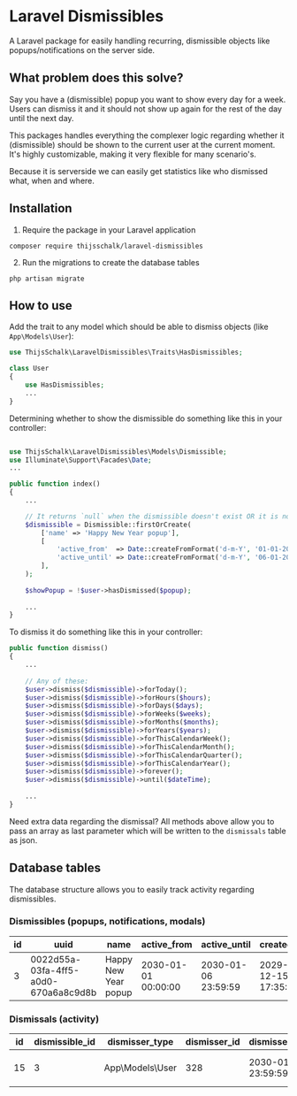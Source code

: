 # Laravel Dismissibles

A Laravel package for easily handling recurring, dismissible objects like popups/notifications on the server side.

## What problem does this solve?
Say you have a (dismissible) popup you want to show every day for a week. Users can dismiss it and it should not show up again for the rest of the day until the next day.

This packages handles everything the complexer logic regarding whether it (dismissible) should be shown to the current user at the current moment. It's highly customizable, making it very flexible for many scenario's.

Because it is serverside we can easily get statistics like who dismissed what, when and where.

## Installation
1. Require the package in your Laravel application
```shell
composer require thijsschalk/laravel-dismissibles
```

2. Run the migrations to create the database tables
```shell
php artisan migrate
```

## How to use
Add the trait to any model which should be able to dismiss objects (like `App\Models\User`):
```php
use ThijsSchalk\LaravelDismissibles\Traits\HasDismissibles;

class User
{
    use HasDismissibles;
    ...
}

```

Determining whether to show the dismissible do something like this in your controller:
```php

use ThijsSchalk\LaravelDismissibles\Models\Dismissible;
use Illuminate\Support\Facades\Date;
...

public function index()
{
    ...

    // It returns `null` when the dismissible doesn't exist OR it is not active:
    $dismissible = Dismissible::firstOrCreate(
        ['name' => 'Happy New Year popup'],
        [
            'active_from'  => Date::createFromFormat('d-m-Y', '01-01-2030'),
            'active_until' => Date::createFromFormat('d-m-Y', '06-01-2030'),
        ],
    );
    
    $showPopup = !$user->hasDismissed($popup);
    
    ...
}
```

To dismiss it do something like this in your controller:
```php
public function dismiss()
{
    ...
    
    // Any of these:
    $user->dismiss($dismissible)->forToday();
    $user->dismiss($dismissible)->forHours($hours);
    $user->dismiss($dismissible)->forDays($days);
    $user->dismiss($dismissible)->forWeeks($weeks);
    $user->dismiss($dismissible)->forMonths($months);
    $user->dismiss($dismissible)->forYears($years);
    $user->dismiss($dismissible)->forThisCalendarWeek();
    $user->dismiss($dismissible)->forThisCalendarMonth();
    $user->dismiss($dismissible)->forThisCalendarQuarter();
    $user->dismiss($dismissible)->forThisCalendarYear();
    $user->dismiss($dismissible)->forever();
    $user->dismiss($dismissible)->until($dateTime);
    
    ...
}
```

Need extra data regarding the dismissal? All methods above allow you to pass an array as last parameter which will be written to the `dismissals` table as json.

## Database tables
The database structure allows you to easily track activity regarding dismissibles.


### Dismissibles (popups, notifications, modals)
| id | uuid                                 | name                 | active_from         | active_until        | created_at          | updated_at          |
|----|--------------------------------------|----------------------|---------------------|---------------------|---------------------|---------------------|
| 3  | 0022d55a-03fa-4ff5-a0d0-670a6a8c9d8b | Happy New Year popup | 2030-01-01 00:00:00 | 2030-01-06 23:59:59 | 2029-12-15 17:35:54 | 2029-12-15 17:35:54 |


### Dismissals (activity)
| id | dismissible_id | dismisser_type  | dismisser_id | dismissed_until     | extra_data                   | created_at          | updated_at          |
|----|----------------|-----------------|--------------|---------------------|------------------------------|---------------------|---------------------|
| 15 | 3              | App\Models\User | 328          | 2030-01-02 23:59:59 | "{\"route\":\"home.index\"}" | 2030-01-02 17:35:54 | 2030-01-02 17:35:54 |

